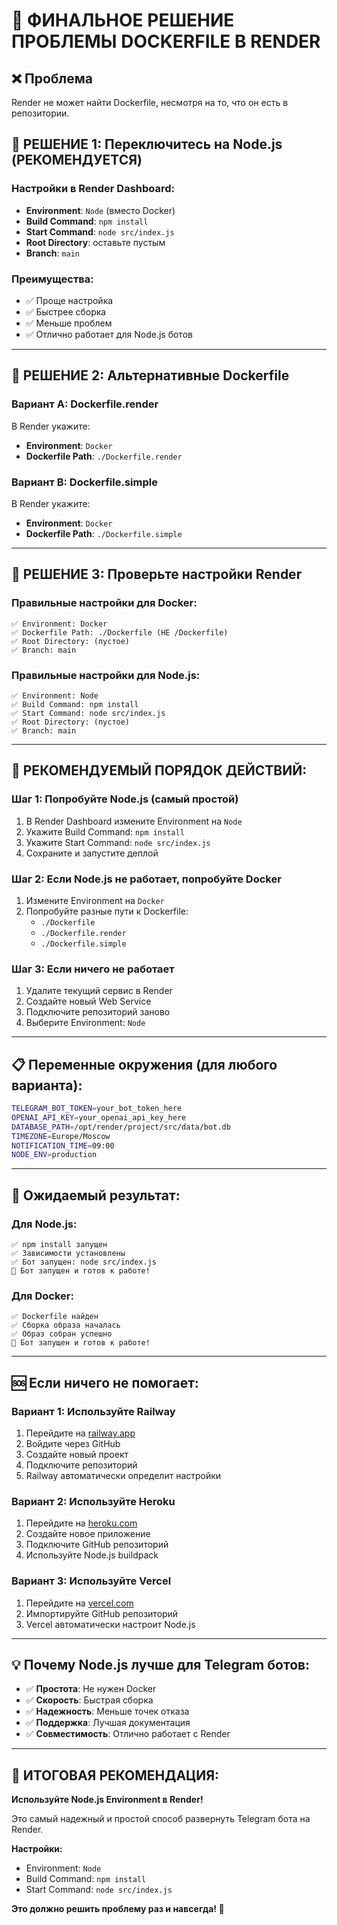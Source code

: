 # 🚀 ФИНАЛЬНОЕ РЕШЕНИЕ ПРОБЛЕМЫ DOCKERFILE В RENDER

## ❌ Проблема
Render не может найти Dockerfile, несмотря на то, что он есть в репозитории.

## 🎯 **РЕШЕНИЕ 1: Переключитесь на Node.js (РЕКОМЕНДУЕТСЯ)**

### Настройки в Render Dashboard:
- **Environment**: `Node` (вместо Docker)
- **Build Command**: `npm install`
- **Start Command**: `node src/index.js`
- **Root Directory**: оставьте пустым
- **Branch**: `main`

### Преимущества:
- ✅ Проще настройка
- ✅ Быстрее сборка
- ✅ Меньше проблем
- ✅ Отлично работает для Node.js ботов

---

## 🎯 **РЕШЕНИЕ 2: Альтернативные Dockerfile**

### Вариант A: Dockerfile.render
В Render укажите:
- **Environment**: `Docker`
- **Dockerfile Path**: `./Dockerfile.render`

### Вариант B: Dockerfile.simple
В Render укажите:
- **Environment**: `Docker`
- **Dockerfile Path**: `./Dockerfile.simple`

---

## 🎯 **РЕШЕНИЕ 3: Проверьте настройки Render**

### Правильные настройки для Docker:
```
✅ Environment: Docker
✅ Dockerfile Path: ./Dockerfile (НЕ /Dockerfile)
✅ Root Directory: (пустое)
✅ Branch: main
```

### Правильные настройки для Node.js:
```
✅ Environment: Node
✅ Build Command: npm install
✅ Start Command: node src/index.js
✅ Root Directory: (пустое)
✅ Branch: main
```

---

## 🚀 **РЕКОМЕНДУЕМЫЙ ПОРЯДОК ДЕЙСТВИЙ:**

### **Шаг 1: Попробуйте Node.js (самый простой)**
1. В Render Dashboard измените Environment на `Node`
2. Укажите Build Command: `npm install`
3. Укажите Start Command: `node src/index.js`
4. Сохраните и запустите деплой

### **Шаг 2: Если Node.js не работает, попробуйте Docker**
1. Измените Environment на `Docker`
2. Попробуйте разные пути к Dockerfile:
   - `./Dockerfile`
   - `./Dockerfile.render`
   - `./Dockerfile.simple`

### **Шаг 3: Если ничего не работает**
1. Удалите текущий сервис в Render
2. Создайте новый Web Service
3. Подключите репозиторий заново
4. Выберите Environment: `Node`

---

## 📋 **Переменные окружения (для любого варианта):**

```bash
TELEGRAM_BOT_TOKEN=your_bot_token_here
OPENAI_API_KEY=your_openai_api_key_here
DATABASE_PATH=/opt/render/project/src/data/bot.db
TIMEZONE=Europe/Moscow
NOTIFICATION_TIME=09:00
NODE_ENV=production
```

---

## 🎉 **Ожидаемый результат:**

### Для Node.js:
```
✅ npm install запущен
✅ Зависимости установлены
✅ Бот запущен: node src/index.js
🤖 Бот запущен и готов к работе!
```

### Для Docker:
```
✅ Dockerfile найден
✅ Сборка образа началась
✅ Образ собран успешно
🤖 Бот запущен и готов к работе!
```

---

## 🆘 **Если ничего не помогает:**

### **Вариант 1: Используйте Railway**
1. Перейдите на [railway.app](https://railway.app)
2. Войдите через GitHub
3. Создайте новый проект
4. Подключите репозиторий
5. Railway автоматически определит настройки

### **Вариант 2: Используйте Heroku**
1. Перейдите на [heroku.com](https://heroku.com)
2. Создайте новое приложение
3. Подключите GitHub репозиторий
4. Используйте Node.js buildpack

### **Вариант 3: Используйте Vercel**
1. Перейдите на [vercel.com](https://vercel.com)
2. Импортируйте GitHub репозиторий
3. Vercel автоматически настроит Node.js

---

## 💡 **Почему Node.js лучше для Telegram ботов:**

- ✅ **Простота**: Не нужен Docker
- ✅ **Скорость**: Быстрая сборка
- ✅ **Надежность**: Меньше точек отказа
- ✅ **Поддержка**: Лучшая документация
- ✅ **Совместимость**: Отлично работает с Render

---

## 🎯 **ИТОГОВАЯ РЕКОМЕНДАЦИЯ:**

**Используйте Node.js Environment в Render!**

Это самый надежный и простой способ развернуть Telegram бота на Render.

**Настройки:**
- Environment: `Node`
- Build Command: `npm install`
- Start Command: `node src/index.js`

**Это должно решить проблему раз и навсегда! 🚀**
